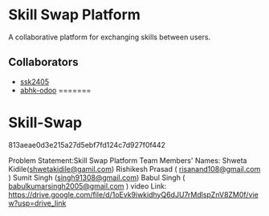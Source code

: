 
# Skill Swap Platform

A collaborative platform for exchanging skills between users.

## Collaborators

- [ssk2405](https://github.com/ssk2405)
- [abhk-odoo](https://github.com/abhk-odoo)
=======
# Skill-Swap
813aeae0d3e215a27d5ebf7fd124c7d927f0f442


Problem Statement:Skill Swap Platform
Team Members' Names: Shweta Kidile(shwetakidile@gamil.com)
                     Rishikesh Prasad ( risanand108@gmail.com )
                     Sumit Singh (singh91308@gmail.com)
                     Babul Singh ( babulkumarsingh2005@gmail.com )
   video Link: https://drive.google.com/file/d/1oEvk9iwkidhyQ6dJU7rMdlspZnV8ZM0f/view?usp=drive_link

